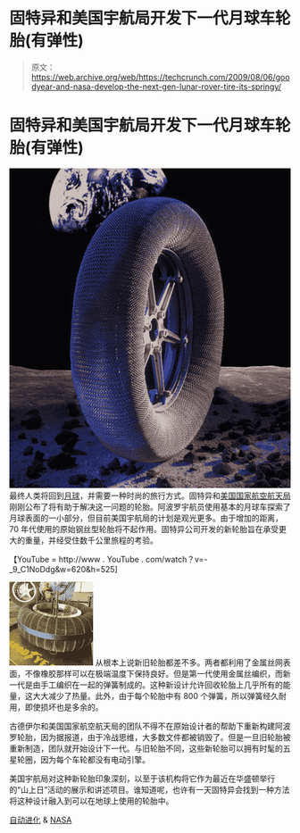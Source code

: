 # 固特异和美国宇航局开发下一代月球车轮胎(有弹性)

> 原文：<https://web.archive.org/web/https://techcrunch.com/2009/08/06/goodyear-and-nasa-develop-the-next-gen-lunar-rover-tire-its-springy/>

# 固特异和美国宇航局开发下一代月球车轮胎(有弹性)

[![moon1](img/179aebf14c1181d4dea011046f1352ad.png "moon1")](https://web.archive.org/web/20221002065636/https://beta.techcrunch.com/wp-content/uploads/2009/08/moon1.jpg) 
最终人类将回到[月球](https://web.archive.org/web/20221002065636/http://www.crunchgear.com/tag/moon/)，并需要一种时尚的旅行方式。固特异和[美国国家航空航天局](https://web.archive.org/web/20221002065636/http://www.crunchgear.com/tag/NASA/)刚刚公布了将有助于解决这一问题的轮胎。阿波罗宇航员使用基本的月球车探索了月球表面的一小部分，但目前美国宇航局的计划是观光更多。由于增加的距离，70 年代使用的原始钢丝型轮胎将不起作用。固特异公司开发的新轮胎旨在承受更大的重量，并经受住数千公里旅程的考验。

【YouTube = http://www . YouTube . com/watch？v=-_9_C1NoDdg&w=620&h=525]

[![moon2](img/fea96c20053de5700338702001716fd5.png "moon2")](https://web.archive.org/web/20221002065636/https://beta.techcrunch.com/wp-content/uploads/2009/08/moon2.jpg) 从根本上说新旧轮胎都差不多。两者都利用了金属丝网表面，不像橡胶那样可以在极端温度下保持良好。但是第一代使用金属丝编织，而新一代是由手工编织在一起的弹簧制成的。这种新设计允许回收轮胎上几乎所有的能量，这大大减少了热量。此外，由于每个轮胎中有 800 个弹簧，所以弹簧经久耐用，即使损坏也是多余的。

古德伊尔和美国国家航空航天局的团队不得不在原始设计者的帮助下重新构建阿波罗轮胎，因为据报道，由于冷战思维，大多数文件都被销毁了。但是一旦旧轮胎被重新制造，团队就开始设计下一代。与旧轮胎不同，这些新轮胎可以拥有时髦的五星轮圈，因为每个车轮都没有电动引擎。

美国宇航局对这种新轮胎印象深刻，以至于该机构将它作为最近在华盛顿举行的“山上日”活动的展示和讲述项目。谁知道呢，也许有一天固特异会找到一种方法将这种设计融入到可以在地球上使用的轮胎中。

[自动进化](https://web.archive.org/web/20221002065636/http://www.autoevolution.com/news/goodyear-and-nasa-develop-spring-moon-tire-9484.html) & [NASA](https://web.archive.org/web/20221002065636/http://www.nasa.gov/offices/ipp/video/hallmarks_moontires_index.html)